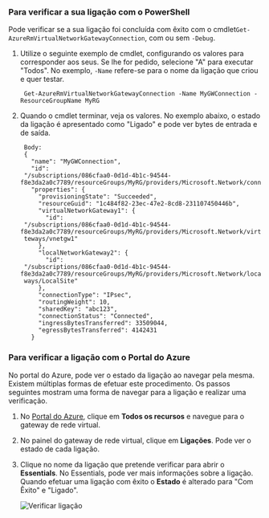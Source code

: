 ### <a name="to-verify-your-connection-by-using-powershell"></a>Para verificar a sua ligação com o PowerShell
Pode verificar se a sua ligação foi concluída com êxito com o cmdlet`Get-AzureRmVirtualNetworkGatewayConnection`, com ou sem `-Debug`. 

1. Utilize o seguinte exemplo de cmdlet, configurando os valores para corresponder aos seus. Se lhe for pedido, selecione "A" para executar "Todos". No exemplo, `-Name` refere-se para o nome da ligação que criou e quer testar.
   
        Get-AzureRmVirtualNetworkGatewayConnection -Name MyGWConnection -ResourceGroupName MyRG
2. Quando o cmdlet terminar, veja os valores. No exemplo abaixo, o estado da ligação é apresentado como "Ligado" e pode ver bytes de entrada e de saída.
   
        Body:
        {
          "name": "MyGWConnection",
          "id":
        "/subscriptions/086cfaa0-0d1d-4b1c-94544-f8e3da2a0c7789/resourceGroups/MyRG/providers/Microsoft.Network/connections/MyGWConnection",
          "properties": {
            "provisioningState": "Succeeded",
            "resourceGuid": "1c484f82-23ec-47e2-8cd8-231107450446b",
            "virtualNetworkGateway1": {
              "id":
        "/subscriptions/086cfaa0-0d1d-4b1c-94544-f8e3da2a0c7789/resourceGroups/MyRG/providers/Microsoft.Network/virtualNetworkGa
        teways/vnetgw1"
            },
            "localNetworkGateway2": {
              "id":
        "/subscriptions/086cfaa0-0d1d-4b1c-94544-f8e3da2a0c7789/resourceGroups/MyRG/providers/Microsoft.Network/localNetworkGate
        ways/LocalSite"
            },
            "connectionType": "IPsec",
            "routingWeight": 10,
            "sharedKey": "abc123",
            "connectionStatus": "Connected",
            "ingressBytesTransferred": 33509044,
            "egressBytesTransferred": 4142431
          }

### <a name="to-verify-your-connection-by-using-the-azure-portal"></a>Para verificar a ligação com o Portal do Azure
No portal do Azure, pode ver o estado da ligação ao navegar pela mesma. Existem múltiplas formas de efetuar este procedimento. Os passos seguintes mostram uma forma de navegar para a ligação e realizar uma verificação.

1. No [Portal do Azure](http://portal.azure.com), clique em **Todos os recursos** e navegue para o gateway de rede virtual.
2. No painel do gateway de rede virtual, clique em **Ligações**. Pode ver o estado de cada ligação.
3. Clique no nome da ligação que pretende verificar para abrir o **Essentials**. No Essentials, pode ver mais informações sobre a ligação. Quando efetuar uma ligação com êxito o **Estado** é alterado para "Com Êxito" e "Ligado".
   
    ![Verificar ligação](./media/vpn-gateway-verify-connection-rm-include/connectionsucceeded.png)



<!--HONumber=Nov16_HO2-->


